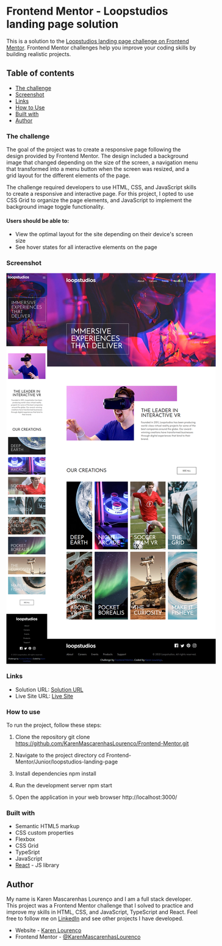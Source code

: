 # Frontend Mentor - Loopstudios landing page solution

This is a solution to the [Loopstudios landing page challenge on Frontend Mentor](https://www.frontendmentor.io/challenges/loopstudios-landing-page-N88J5Onjw). Frontend Mentor challenges help you improve your coding skills by building realistic projects. 

## Table of contents

  - [The challenge](#the-challenge)
  - [Screenshot](#screenshot)
  - [Links](#links)
  - [How to Use](#how-to-use)
  - [Built with](#built-with)
- [Author](#author)

### The challenge

The goal of the project was to create a responsive page following the design provided by Frontend Mentor. The design included a background image that changed depending on the size of the screen, a navigation menu that transformed into a menu button when the screen was resized, and a grid layout for the different elements of the page.

The challenge required developers to use HTML, CSS, and JavaScript skills to create a responsive and interactive page. For this project, I opted to use CSS Grid to organize the page elements, and JavaScript to implement the background image toggle functionality.

#### Users should be able to:

- View the optimal layout for the site depending on their device's screen size
- See hover states for all interactive elements on the page

### Screenshot

<div style="display:flex; align-items: flex-start;">
  <img src="./screenshot-mobile.png" alt="Mobile screenshot" width="375px">
  <img src="./screenshot.png" alt="Screenshot" width="600px">
</div>

### Links

- Solution URL: [Solution URL](https://github.com/KarenMascarenhasLourenco/Frontend-Mentor/tree/main/Junior/loopstudios-landing-page)
- Live Site URL: [Live Site](https://loopstudios-karen-lourenco.netlify.app/)

### How to use

To run the project, follow these steps:

1. Clone the repository git clone https://github.com/KarenMascarenhasLourenco/Frontend-Mentor.git

2. Navigate to the project directory cd Frontend-Mentor/Junior/loopstudios-landing-page

3. Install dependencies npm install

4. Run the development server npm start

5. Open the application in your web browser http://localhost:3000/

### Built with

- Semantic HTML5 markup
- CSS custom properties
- Flexbox
- CSS Grid
- TypeSript
- JavaScript
- [React](https://reactjs.org/) - JS library

## Author

My name is Karen Mascarenhas Lourenço and I am a full stack developer. This project was a Frontend Mentor challenge that I solved to practice and improve my skills in HTML, CSS, and JavaScript, TypeScript and React. Feel free to follow me on [LinkedIn](https://www.linkedin.com/in/karenlourenco/) and see other projects I have developed.

- Website - [Karen Lourenço](https://karenmascarenhaslourenco.github.io/)
- Frontend Mentor - [@KarenMascarenhasLourenco](https://www.frontendmentor.io/profile/KarenMascarenhasLourenco)